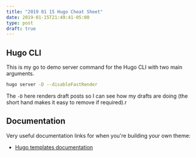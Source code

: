 ```yaml
---
title: "2019 01 15 Hugo Cheat Sheet"
date: 2019-01-15T21:49:41-05:00
type: post
draft: true
---
```


## Hugo CLI

This is my go to demo server command for the Hugo CLI with two main arguments.

```bash
hugo server -D --disableFastRender
```

The `-D` here renders draft posts so I can see how my drafts are doing (the short hand makes it easy to remove if required).r

## Documentation

Very useful documentation links for when you're building your own theme:

- [Hugo templates documentation](https://gohugo.io/templates/)
